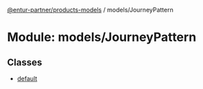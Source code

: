 [@entur-partner/products-models](../README.md) / models/JourneyPattern

# Module: models/JourneyPattern

## Classes

- [default](../classes/models_JourneyPattern.default.md)
